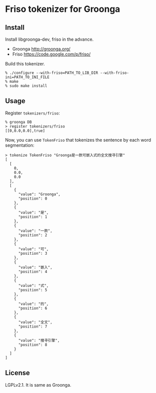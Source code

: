 # Friso tokenizer for Groonga

## Install

Install libgroonga-dev, friso in the advance.

* Groonga http://groonga.org/
* Friso https://code.google.com/p/friso/

Build this tokenizer.

    % ./configure --with-friso=PATH_TO_LIB_DIR --with-friso-ini=PATH_TO_INI_FILE
    % make
    % sudo make install

## Usage

Register `tokenizers/friso`:

    % groonga DB
    > register tokenizers/friso
    [[0,0.0,0.0],true]

Now, you can use `TokenFriso` that tokenizes the sentence by each word segmentation:

    > tokenize TokenFriso "Groonga是一款可嵌入式的全文搜寻引擎"
    [
      [
        0,
        0.0,
        0.0
      ],
      [
        {
          "value": "Groonga",
          "position": 0
        },
        {
          "value": "是",
          "position": 1
        },
        {
          "value": "一款",
          "position": 2
        },
        {
          "value": "可",
          "position": 3
        },
        {
          "value": "嵌入",
          "position": 4
        },
        {
          "value": "式",
          "position": 5
        },
        {
          "value": "的",
          "position": 6
        },
        {
          "value": "全文",
          "position": 7
        },
        {
          "value": "搜寻引擎",
          "position": 8
        }
      ]
    ]
  
## License

LGPLv2.1. It is same as Groonga.
